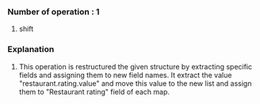 ### Number of operation : 1
1. shift

### Explanation
1. This operation is restructured the given structure by extracting specific fields and assigning them to new field names. It extract the value "restaurant.rating.value" and move  this value to the new list and assign them to "Restaurant rating" field of each map.